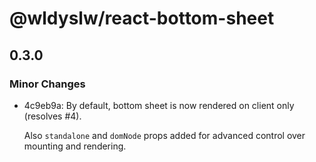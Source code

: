 # @wldyslw/react-bottom-sheet

## 0.3.0

### Minor Changes

-   4c9eb9a: By default, bottom sheet is now rendered on client only (resolves #4).

    Also `standalone` and `domNode` props added for advanced control over mounting and rendering.
